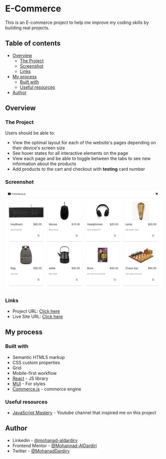 # E-Commerce

This is an E-commerce project to help me improve my coding skills by building real projects.

## Table of contents

- [Overview](#overview)
  - [The Project](#the-Project)
  - [Screenshot](#screenshot)
  - [Links](#links)
- [My process](#my-process)
  - [Built with](#built-with)
  - [Useful resources](#useful-resources)
- [Author](#author)


## Overview

### The Project

Users should be able to:

- View the optimal layout for each of the website's pages depending on their device's screen size
- See hover states for all interactive elements on the page
- View each page and be able to toggle between the tabs to see new information about the products 
- Add products to the cart and checkout with **testing** card number
### Screenshot

![](./src/assets/screenshot.png)

### Links

- Project URL: [Click here](https://github.com/Mohannad-AlDardiri/E-Commerce)
- Live Site URL: [Click here](https://mohannad-aldardiri.github.io/E-Commerce)

## My process

### Built with

- Semantic HTML5 markup
- CSS custom properties
- Grid
- Mobile-first workflow
- [React](https://reactjs.org/) - JS library
- [MUI](https://mui.com/) - For styles
- [Commerce.js](https://commercejs.com/) - commerce engine 

### Useful resources

- [JavaScript Mastery](https://www.youtube.com/@javascriptmastery) - Youtube channel that inspired me on this project

## Author

- Linkedin - [@mohanad-aldardiry](https://www.linkedin.com/in/mohanad-aldardiry-175614239/)
- Frontend Mentor - [@Mohannad-AlDardiri](https://www.frontendmentor.io/profile/Mohannad-AlDardiri)
- Twitter - [@MohanadDardiry](https://www.twitter.com/MohanadDardiry)

